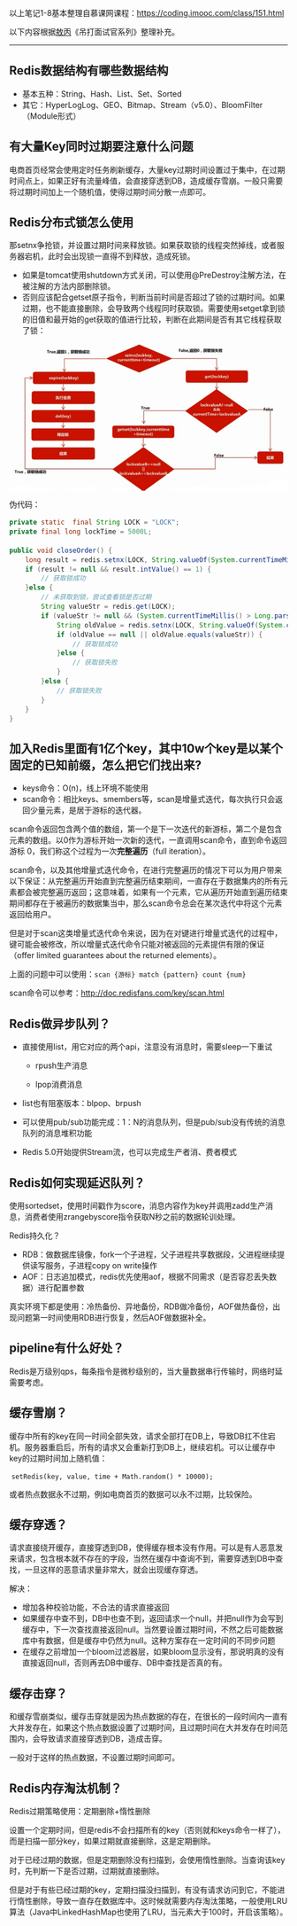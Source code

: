 以上笔记1-8基本整理自慕课网课程：https://coding.imooc.com/class/151.html

以下内容根据[敖丙](https://github.com/AobingJava/JavaFamily)《吊打面试官系列》整理补充。

------



## Redis数据结构有哪些数据结构

-   基本五种：String、Hash、List、Set、Sorted
-   其它：HyperLogLog、GEO、Bitmap、Stream（v5.0）、BloomFilter（Module形式）

## 有大量Key同时过期要注意什么问题

电商首页经常会使用定时任务刷新缓存，大量key过期时间设置过于集中，在过期时间点上，如果正好有流量峰值，会直接穿透到DB，造成缓存雪崩。一般只需要将过期时间加上一个随机值，使得过期时间分散一点即可。

## Redis分布式锁怎么使用

那setnx争抢锁，并设置过期时间来释放锁。如果获取锁的线程突然掉线，或者服务器宕机，此时会出现锁一直得不到释放，造成死锁。

-   如果是tomcat使用shutdown方式关闭，可以使用@PreDestroy注解方法，在被注解的方法内部删除锁。
-   否则应该配合getset原子指令，判断当前时间是否超过了锁的过期时间。如果过期，也不能直接删除，会导致两个线程同时获取锁。需要使用setget拿到锁的旧值和最开始的get获取的值进行比较，判断在此期间是否有其它线程获取了锁：

<img src='./pics/分布式锁流程图.jpg' style='zoom:90%' align=center>

伪代码：

```java
private static  final String LOCK = "LOCK";
private final long lockTime = 5000L;

public void closeOrder() {    
    long result = redis.setnx(LOCK, String.valueOf(System.currentTimeMillis() + lockTime));
    if (result != null && result.intValue() == 1) {
        // 获取锁成功
    }else {
        // 未获取到锁，尝试查看锁是否过期
        String valueStr = redis.get(LOCK);
        if (valueStr != null && (System.currentTimeMillis() > Long.parseLong(valueStr))){
            String oldValue = redis.setnx(LOCK, String.valueOf(System.currentTimeMillis() + lockTime));
            if (oldValue == null || oldValue.equals(valueStr)) {
                // 获取锁成功
            }else {
                // 获取锁失败
            }
        }else {
            // 获取锁失败
        }
    }
}
```

## 加入Redis里面有1亿个key，其中10w个key是以某个固定的已知前缀，怎么把它们找出来?

-   keys命令：O(n)，线上环境不能使用
-   scan命令：相比keys、smembers等，scan是增量式迭代，每次执行只会返回少量元素，是居于游标的迭代器。

scan命令返回包含两个值的数组，第一个是下一次迭代的新游标，第二个是包含元素的数组。以0作为游标开始一次新的迭代，一直调用scan命令，直到命令返回游标 0，我们称这个过程为一次**完整遍历**（full iteration）。

scan命令，以及其他增量式迭代命令，在进行完整遍历的情况下可以为用户带来以下保证：从完整遍历开始直到完整遍历结束期间，一直存在于数据集内的所有元素都会被完整遍历返回；这意味着，如果有一个元素，它从遍历开始直到遍历结束期间都存在于被遍历的数据集当中，那么scan命令总会在某次迭代中将这个元素返回给用户。

但是对于scan这类增量式迭代命令来说，因为在对键进行增量式迭代的过程中，键可能会被修改，所以增量式迭代命令只能对被返回的元素提供有限的保证（offer limited guarantees about the returned elements）。

上面的问题中可以使用：`scan {游标} match {pattern} count {num}`

scan命令可以参考：http://doc.redisfans.com/key/scan.html

## Redis做异步队列？

-   直接使用list，用它对应的两个api，注意没有消息时，需要sleep一下重试

    -   rpush生产消息

    -   lpop消费消息
- list也有阻塞版本：blpop、brpush
-   可以使用pub/sub功能完成：1：N的消息队列，但是pub/sub没有传统的消息队列的消息堆积功能
-   Redis 5.0开始提供Stream流，也可以完成生产者消、费者模式

## Redis如何实现延迟队列？

使用sortedset，使用时间戳作为score，消息内容作为key并调用zadd生产消息，消费者使用zrangebyscore指令获取N秒之前的数据轮训处理。

Redis持久化？

-   RDB：做数据库镜像，fork一个子进程，父子进程共享数据段，父进程继续提供读写服务，子进程copy on write操作
-   AOF：日志追加模式，redis优先使用aof，根据不同需求（是否容忍丢失数据）进行配置参数

真实环境下都是使用：冷热备份、异地备份，RDB做冷备份，AOF做热备份，出现问题第一时间使用RDB进行恢复，然后AOF做数据补全。

## pipeline有什么好处？

Redis是万级别qps，每条指令是微秒级别的，当大量数据串行传输时，网络时延需要考虑。

## 缓存雪崩？

缓存中所有的key在同一时间全部失效，请求全部打在DB上，导致DB扛不住宕机。服务器重启后，所有的请求又会重新打到DB上，继续宕机。可以让缓存中key的过期时间加上随机值：

​								`setRedis(key, value, time + Math.random() * 10000);`

或者热点数据永不过期，例如电商首页的数据可以永不过期，比较保险。

## 缓存穿透？

请求直接绕开缓存，直接穿透到DB，使得缓存根本没有作用。可以是有人恶意发来请求，包含根本就不存在的字段，当然在缓存中查询不到，需要穿透到DB中查找，一旦这样的恶意请求量非常大，就会出现缓存穿透。

解决：

-   增加各种校验功能，不合法的请求直接返回
-   如果缓存中查不到，DB中也查不到，返回请求一个null，并把null作为会写到缓存中，下一次查找直接返回null。当然要设置过期时间，不然之后可能数据库中有数据，但是缓存中仍然为null。这种方案存在一定时间的不同步问题
-   在缓存之前增加一个bloom过滤器层，如果bloom显示没有，那说明真的没有直接返回null，否则再去DB中缓存、DB中查找是否真的有。

## 缓存击穿？

和缓存雪崩类似，缓存击穿就是因为热点数据的存在，在很长的一段时间内一直有大并发存在，如果这个热点数据设置了过期时间，且过期时间在大并发存在时间范围内，会导致请求直接穿透到DB，造成击穿。

一般对于这样的热点数据，不设置过期时间即可。

## Redis内存淘汰机制？

Redis过期策略使用：定期删除+惰性删除

设置一个定期时间，但是redis不会扫描所有的key（否则就和keys命令一样了），而是扫描一部分key，如果过期就直接删除，这是定期删除。

对于已经过期的数据，但是定期删除没有扫描到，会使用惰性删除。当查询该key时，先判断一下是否过期，过期就直接删除。

但是对于有些已经过期的key，定期扫描没扫描到，有没有请求访问到它，不能进行惰性删除，导致一直存在数据库中。这时候就需要内存淘汰策略，一般使用LRU算法（Java中LinkedHashMap也使用了LRU，当元素大于100时，开启该策略）。